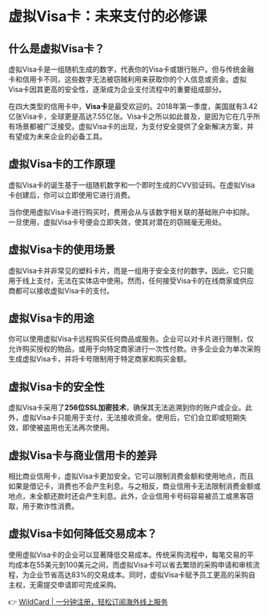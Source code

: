 # 虚拟Visa卡：未来支付的必修课

## 什么是虚拟Visa卡？

虚拟Visa卡是一组随机生成的数字，代表你的Visa卡或银行账户。但与传统金融卡和信用卡不同，这些数字无法被窃贼利用来获取你的个人信息或资金。虚拟Visa卡因其更高的安全性，逐渐成为企业支付流程中的重要组成部分。

在四大类型的信用卡中，**Visa卡**是最受欢迎的。2018年第一季度，美国就有3.42亿张Visa卡，全球更是高达7.55亿张。Visa卡之所以如此普及，是因为它在几乎所有场景都被广泛接受。虚拟Visa卡的出现，为支付安全提供了全新解决方案，并有望成为未来企业的必备工具。

## 虚拟Visa卡的工作原理

虚拟Visa卡的诞生基于一组随机数字和一个即时生成的CVV验证码。在虚拟Visa卡创建后，你可以立即使用它进行消费。

当你使用虚拟Visa卡进行购买时，费用会从与该数字相关联的基础账户中扣除。一旦使用，虚拟Visa卡号便会立即失效，使其对潜在的窃贼毫无用处。

## 虚拟Visa卡的使用场景

虚拟Visa卡并非常见的塑料卡片，而是一组用于安全支付的数字。因此，它只能用于线上支付，无法在实体店中使用。然而，任何接受Visa卡的在线商家或供应商都可以接收虚拟Visa卡的支付。

## 虚拟Visa卡的用途

你可以使用虚拟Visa卡远程购买任何商品或服务。企业可以对卡片进行限制，仅允许购买授权的物品，或用于向特定商家进行一次性付款。许多企业会为单次采购生成虚拟Visa卡，并将卡号限制用于特定商家和购买金额。

## 虚拟Visa卡的安全性

虚拟Visa卡采用了**256位SSL加密技术**，确保其无法追溯到你的账户或企业。此外，虚拟Visa卡只能用于支付，无法接收资金。使用后，它们会立即或短期失效，即使被盗用也无法再次使用。

## 虚拟Visa卡与商业信用卡的差异

相比商业信用卡，虚拟Visa卡更加安全。它可以限制消费金额和使用地点，而且如果是借记卡，消费也不会产生利息。与之相反，商业信用卡无法限制消费金额或地点，未全额还款时还会产生利息。此外，企业信用卡号码容易被员工或黑客窃取，用于欺诈性消费。

## 虚拟Visa卡如何降低交易成本？

使用虚拟Visa卡的企业可以显著降低交易成本。传统采购流程中，每笔交易的平均成本在55美元到100美元之间，而虚拟Visa卡可以省去繁琐的采购申请和审核流程，为企业节省高达83%的交易成本。同时，虚拟Visa卡赋予员工更高的采购自主权，无需提交申请即可完成采购。

👉 [WildCard | 一分钟注册，轻松订阅海外线上服务](https://bbtdd.com/WildCard)